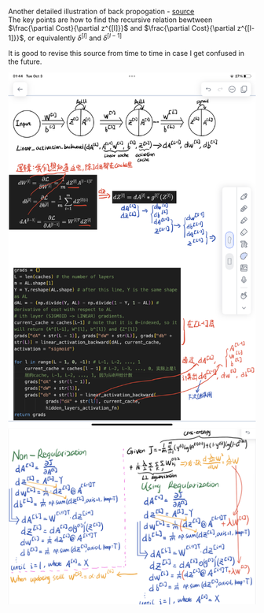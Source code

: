 Another detailed illustration of back propogation - [source](https://zhuanlan.zhihu.com/p/71892752)  
The key points are how to find the recursive relation bewtween $\frac{\partial Cost}{\partial z^{[l]}}$ and $\frac{\partial Cost}{\partial z^{[l-1]}}$, or equivalently $\delta^{[l]}$ and $\delta^{[l-1]}$

It is good to revise this source from time to time in case I get confused in the future.

![Alt text](IMG_C04A1ACDA7E9-1.jpeg)
![Alt text](IMG_DB11AE717A55-1.jpeg)
